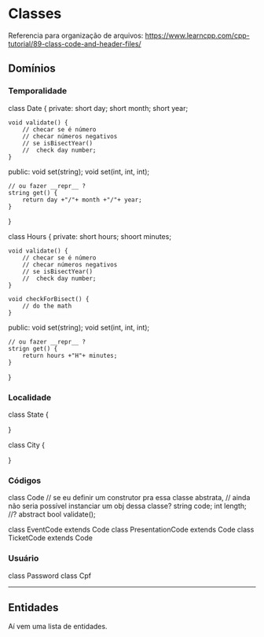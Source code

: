 # Classes

Referencia para organização de arquivos: https://www.learncpp.com/cpp-tutorial/89-class-code-and-header-files/

## Domínios
### Temporalidade
class Date {
private:
    short day;
    short month;
    short year;

    void validate() {
        // checar se é número
        // checar números negativos
        // se isBisectYear()
        //  check day number;
    }

public:
    void set(string);
    void set(int, int, int);

    // ou fazer __repr__ ?
    string get() {
        return day +"/"+ month +"/"+ year;
    }
}

class Hours {
private:
    short hours;
    shoort minutes;

    void validate() {
        // checar se é número
        // checar números negativos
        // se isBisectYear()
        //  check day number;
    }

    void checkForBisect() {
        // do the math
    }

public:
    void set(string);
    void set(int, int, int);

    // ou fazer __repr__ ?
    strign get() {
        return hours +"H"+ minutes;
    }
}

### Localidade
class State {
    
}

class City {
    
}

### Códigos
class Code
    // se eu definir um construtor pra essa classe abstrata, 
    // ainda não seria possível instanciar um obj dessa classe?
    string code;
    int length; //?
    abstract bool validate();

class EventCode extends Code
class PresentationCode extends Code
class TicketCode extends Code

### Usuário
class Password
class Cpf

<hr>


## Entidades
Aí vem uma lista de entidades.